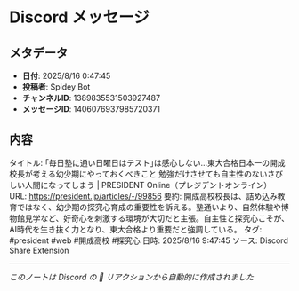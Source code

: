 # Discord メッセージ

## メタデータ
- **日付**: 2025/8/16 0:47:45
- **投稿者**: Spidey Bot
- **チャンネルID**: 1389835531503927487
- **メッセージID**: 1406076937985720371

## 内容

タイトル: ｢毎日塾に通い日曜日はテスト｣は感心しない…東大合格日本一の開成校長が考える幼少期にやっておくべきこと 勉強だけさせても自主性のないさびしい人間になってしまう | PRESIDENT Online（プレジデントオンライン）
URL: https://president.jp/articles/-/99856
要約: 開成高校校長は、詰め込み教育ではなく、幼少期の探究心育成の重要性を訴える。塾通いより、自然体験や博物館見学など、好奇心を刺激する環境が大切だと主張。自主性と探究心こそが、AI時代を生き抜く力となり、東大合格より重要だと強調している。
タグ: #president #web #開成高校 #探究心
日時: 2025/8/16 9:47:45
ソース: Discord Share Extension

---
*このノートは Discord の 📝 リアクションから自動的に作成されました*
